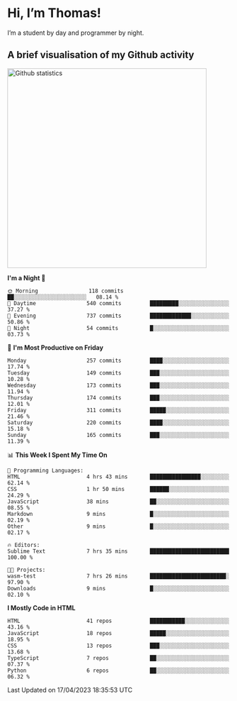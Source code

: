 # Hi, I’m Thomas!
I’m a student by day and programmer by night.

## A brief visualisation of my Github activity

<img title="My Github statistics" alt="Github statistics" width="450px" src="https://github-readme-stats.vercel.app/api?username=thomasrettig&show_icons=true&include_all_commits=true&count_private=true&&hide=issues&theme=tokyonight&border_radius=6px"/>

<!--START_SECTION:waka-->
**I'm a Night 🦉** 

```text
🌞 Morning                118 commits         ██░░░░░░░░░░░░░░░░░░░░░░░   08.14 % 
🌆 Daytime                540 commits         █████████░░░░░░░░░░░░░░░░   37.27 % 
🌃 Evening                737 commits         █████████████░░░░░░░░░░░░   50.86 % 
🌙 Night                  54 commits          █░░░░░░░░░░░░░░░░░░░░░░░░   03.73 % 
```
📅 **I'm Most Productive on Friday** 

```text
Monday                   257 commits         ████░░░░░░░░░░░░░░░░░░░░░   17.74 % 
Tuesday                  149 commits         ███░░░░░░░░░░░░░░░░░░░░░░   10.28 % 
Wednesday                173 commits         ███░░░░░░░░░░░░░░░░░░░░░░   11.94 % 
Thursday                 174 commits         ███░░░░░░░░░░░░░░░░░░░░░░   12.01 % 
Friday                   311 commits         █████░░░░░░░░░░░░░░░░░░░░   21.46 % 
Saturday                 220 commits         ████░░░░░░░░░░░░░░░░░░░░░   15.18 % 
Sunday                   165 commits         ███░░░░░░░░░░░░░░░░░░░░░░   11.39 % 
```


📊 **This Week I Spent My Time On** 

```text
💬 Programming Languages: 
HTML                     4 hrs 43 mins       ████████████████░░░░░░░░░   62.14 % 
CSS                      1 hr 50 mins        ██████░░░░░░░░░░░░░░░░░░░   24.29 % 
JavaScript               38 mins             ██░░░░░░░░░░░░░░░░░░░░░░░   08.55 % 
Markdown                 9 mins              █░░░░░░░░░░░░░░░░░░░░░░░░   02.19 % 
Other                    9 mins              █░░░░░░░░░░░░░░░░░░░░░░░░   02.17 % 

🔥 Editors: 
Sublime Text             7 hrs 35 mins       █████████████████████████   100.00 % 

🐱‍💻 Projects: 
wasm-test                7 hrs 26 mins       ████████████████████████░   97.90 % 
Downloads                9 mins              █░░░░░░░░░░░░░░░░░░░░░░░░   02.10 % 
```

**I Mostly Code in HTML** 

```text
HTML                     41 repos            ███████████░░░░░░░░░░░░░░   43.16 % 
JavaScript               18 repos            █████░░░░░░░░░░░░░░░░░░░░   18.95 % 
CSS                      13 repos            ███░░░░░░░░░░░░░░░░░░░░░░   13.68 % 
TypeScript               7 repos             ██░░░░░░░░░░░░░░░░░░░░░░░   07.37 % 
Python                   6 repos             ██░░░░░░░░░░░░░░░░░░░░░░░   06.32 % 
```




 Last Updated on 17/04/2023 18:35:53 UTC
<!--END_SECTION:waka-->

